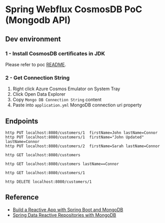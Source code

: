 Spring Webflux CosmosDB PoC (Mongodb API)
======================================

Dev environment
---------------

### 1 - Install CosmosDB certificates in JDK

Please refer to poc [README](../README.md).

### 2 - Get Connection String

1. Right click Azure Cosmos Emulator on System Tray
2. Click Open Data Explorer
3. Copy `Mongo DB Connection String` content
4. Paste into `application.yml` MongoDB connection uri property

Endpoints
---------

```
http PUT localhost:8080/customers/1  firstName=John lastName=Connor
http PUT localhost:8080/customers/1  firstName="John Updated" lastName=Connor
http PUT localhost:8080/customers/2  firstName=Sarah lastName=Connor

http GET localhost:8080/customers

http GET localhost:8080/customers lastName==Connor

http GET localhost:8080/customers/1

http DELETE localhost:8080/customers/1

```


Reference
---------

* [Build a Reactive App with Spring Boot and MongoDB](https://github.com/oktadev/okta-spring-boot-mongo-webflux-example)
* [Spring Data Reactive Repositories with MongoDB](https://www.baeldung.com/spring-data-mongodb-reactive)